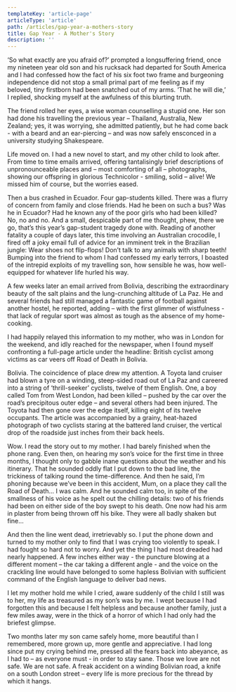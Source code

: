 ```yaml
---
templateKey: 'article-page'
articleType: 'article'
path: /articles/gap-year-a-mothers-story
title: Gap Year - A Mother's Story
description: ''
---
```


‘So what exactly are you afraid of?’ prompted a longsuffering friend, once my
nineteen year old son and his rucksack had departed for South America and I had
confessed how the fact of his six foot two frame and burgeoning independence did
not stop a small primal part of me feeling as if my beloved, tiny firstborn had
been snatched out of my arms. ‘That he will die,’ I replied, shocking myself at
the awfulness of this blurting truth.

The friend rolled her eyes, a wise woman counselling a stupid one. Her son had
done his travelling the previous year – Thailand, Australia, New Zealand; yes,
it was worrying, she admitted patiently, but he had come back - with a beard and
an ear-piercing – and was now safely ensconced in a university studying
Shakespeare.

Life moved on. I had a new novel to start, and my other child to look after.
From time to time emails arrived, offering tantalisingly brief descriptions of
unpronounceable places and – most comforting of all – photographs, showing our
offspring in glorious Technicolor - smiling, solid – alive! We missed him of
course, but the worries eased.

Then a bus crashed in Ecuador. Four gap-students killed. There was a flurry of
concern from family and close friends. Had he been on such a bus? Was he in
Ecuador? Had he known any of the poor girls who had been killed? No, no and no.
And a small, despicable part of me thought, phew, there we go, that’s this
year’s gap-student tragedy done with. Reading of another fatality a couple of
days later, this time involving an Australian crocodile, I fired off a joky
email full of advice for an imminent trek in the Brazilian jungle: Wear shoes
not flip-flops! Don’t talk to any animals with sharp teeth! Bumping into the
friend to whom I had confessed my early terrors, I boasted of the intrepid
exploits of my travelling son, how sensible he was, how well-equipped for
whatever life hurled his way.

A few weeks later an email arrived from Bolivia, describing the extraordinary
beauty of the salt plains and the lung-crunching altitude of La Paz. He and
several friends had still managed a fantastic game of football against another
hostel, he reported, adding – with the first glimmer of wistfulness - that lack
of regular sport was almost as tough as the absence of my home-cooking.

I had happily relayed this information to my mother, who was in London for the
weekend, and idly reached for the newspaper, when I found myself confronting a
full-page article under the headline: British cyclist among victims as car veers
off Road of Death in Bolivia.

Bolivia. The coincidence of place drew my attention. A Toyota land cruiser had
blown a tyre on a winding, steep-sided road out of La Paz and careered into a
string of ‘thrill-seeker’ cyclists, twelve of them English. One, a boy called
Tom from West London, had been killed – pushed by the car over the road’s
precipitous outer edge – and several others had been injured. The Toyota had
then gone over the edge itself, killing eight of its twelve occupants. The
article was accompanied by a grainy, heat-hazed photograph of two cyclists
staring at the battered land cruiser, the vertical drop of the roadside just
inches from their back heels.

Wow. I read the story out to my mother. I had barely finished when the phone
rang. Even then, on hearing my son’s voice for the first time in three months, I
thought only to gabble inane questions about the weather and his itinerary. That
he sounded oddly flat I put down to the bad line, the trickiness of talking
round the time-difference. And then he said, I’m phoning because we’ve been in
this accident, Mum, on a place they call the Road of Death… I was calm. And he
sounded calm too, in spite of the smallness of his voice as he spelt out the
chilling details: two of his friends had been on either side of the boy swept to
his death. One now had his arm in plaster from being thrown off his bike. They
were all badly shaken but fine…

And then the line went dead, irretrievably so. I put the phone down and turned
to my mother only to find that I was crying too violently to speak. I had fought
so hard not to worry. And yet the thing I had most dreaded had nearly happened.
A few inches either way - the puncture blowing at a different moment – the car
taking a different angle - and the voice on the crackling line would have
belonged to some hapless Bolivian with sufficient command of the English
language to deliver bad news.

I let my mother hold me while I cried, aware suddenly of the child I still was
to her, my life as treasured as my son’s was by me. I wept because I had
forgotten this and because I felt helpless and because another family, just a
few miles away, were in the thick of a horror of which I had only had the
briefest glimpse.

Two months later my son came safely home, more beautiful than I remembered, more
grown up, more gentle and appreciative. I had long since put my crying behind
me, pressed all the fears back into abeyance, as I had to – as everyone must -
in order to stay sane. Those we love are not safe. We are not safe. A freak
accident on a winding Bolivian road, a knife on a south London street – every
life is more precious for the thread by which it hangs.
